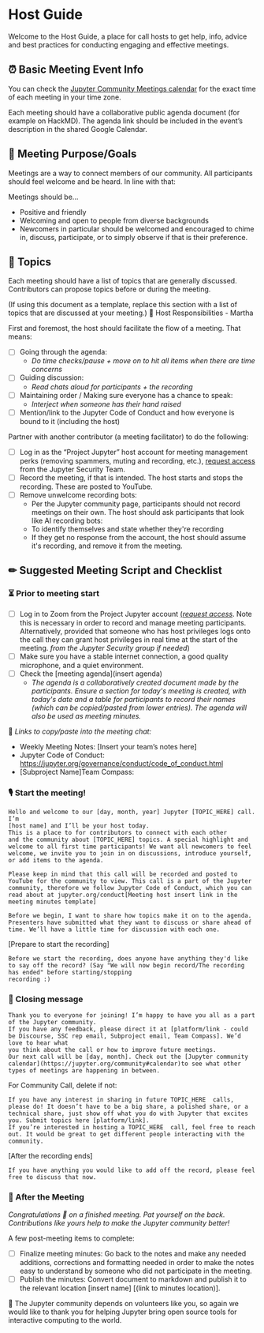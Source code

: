 # Host Guide 

Welcome to the Host Guide, a place for call hosts to get help,
info, advice and best practices for conducting engaging and effective
meetings.

## &#x23F0; Basic Meeting Event Info 

You can check the [Jupyter Community Meetings calendar](https://jupyter.org/community#calendar) for the exact time of each meeting in your time zone.

Each meeting should have a collaborative public agenda document (for example on HackMD). The agenda link should be included in the event’s description in the shared Google Calendar.

## &#x1F3AF; Meeting Purpose/Goals

Meetings are a way to connect members of our 
community. All participants should feel welcome and be heard. In line with that:

Meetings should be...

- Positive and friendly
- Welcoming and open to people from diverse backgrounds
- Newcomers in particular should be welcomed and encouraged to
  chime in, discuss, participate, or to simply observe if that is their preference.

## &#x1F4AC; Topics
Each meeting should have a list of topics that are generally discussed. Contributors can propose topics before or during the meeting.

(If using this document as a template, replace this section with a list of topics that are discussed at your meeting.)
&#x1F4AA; Host Responsibilities - Martha

First and foremost, the host should facilitate the flow of a meeting. That means:

- [ ] Going through the agenda:
  - *Do time checks/pause + move on to hit all items when there are time concerns*
- [ ] Guiding discussion:
  - *Read chats aloud for participants + the recording*
- [ ] Maintaining order / Making sure everyone has a chance to speak:
  - *Interject when someone has their hand raised*
- [ ] Mention/link to the Jupyter Code of Conduct and how everyone is bound to it (including the host)

Partner with another contributor (a meeting facilitator) to do the following:

- [ ] Log in as the “Project Jupyter” host account for meeting management perks (removing spammers, muting and recording, etc.), [request access](mailto:security@ipython.org) from the Jupyter Security Team.
- [ ] Record the meeting, if that is intended. The host starts and stops the recording. These are posted to YouTube.
- [ ] Remove unwelcome recording bots:
  - Per the Jupyter community page, participants
  should not record meetings on their own. The host should ask participants
  that look like AI recording bots:
  - To identify themselves and state whether they're recording
  - If they get no response from the account, the host should assume
    it's recording, and remove it from the meeting.
## &#x270f; Suggested Meeting Script and Checklist 
### &#x23F3; Prior to meeting start

- [ ] Log in to Zoom from the Project Jupyter account [(*request access*](mailto:security@ipython.org). Note this is necessary in order to record and manage meeting participants.  Alternatively, provided that someone who has host privileges logs onto the call they can grant host privileges in real time at the start of the meeting. 
*from the Jupyter Security group if needed*)
- [ ] Make sure you have a stable internet
connection, a good quality microphone, and a quiet environment.
- [ ] Check the [meeting agenda](insert agenda)
  - *The agenda is a collaboratively created document made by the participants.*
    *Ensure a section for today's meeting is created, with today's date and a table*
    *for participants to record their names (which can be copied/pasted from lower*
    *entries). The agenda will also be used as meeting minutes.*

&#x1F517; *Links to copy/paste into the meeting chat:*

- Weekly Meeting Notes: [Insert your team’s notes here]
- Jupyter Code of Conduct: https://jupyter.org/governance/conduct/code_of_conduct.html
- [Subproject Name]Team Compass: 

### &#x1F399; Start the meeting! 

```
Hello and welcome to our [day, month, year] Jupyter [TOPIC_HERE] call. I’m
[host name] and I’ll be your host today.
This is a place to for contributors to connect with each other
and the community about [TOPIC_HERE] topics. A special highlight and welcome to all first time participants! We want all newcomers to feel
welcome, we invite you to join in on discussions, introduce yourself,
or add items to the agenda.

Please keep in mind that this call will be recorded and posted to YouTube for the community to view. This call is a part of the Jupyter community, therefore we follow Jupyter Code of Conduct, which you can read about at jupyter.org/conduct[Meeting host insert link in the meeting minutes template]

Before we begin, I want to share how topics make it on to the agenda. Presenters have submitted what they want to discuss or share ahead of time. We’ll have a little time for discussion with each one.
```

[Prepare to start the recording]
```
Before we start the recording, does anyone have anything they'd like
to say off the record? (Say "We will now begin record/The recording has ended" before starting/stopping
recording :)
```

### &#x1F3BA; Closing message 

```
Thank you to everyone for joining! I’m happy to have you all as a part
of the Jupyter community.
If you have any feedback, please direct it at [platform/link - could be Discourse, SSC rep email, Subproject email, Team Compass]. We’d love to hear what
you think about the call or how to improve future meetings.
Our next call will be [day, month]. Check out the [Jupyter community calendar](https://jupyter.org/community#calendar)to see what other types of meetings are happening in between.
```

For Community Call, delete if not: 
```
If you have any interest in sharing in future TOPIC_HERE  calls, please do! It doesn’t have to be a big share, a polished share, or a technical share, just show off what you do with Jupyter that excites you. Submit topics here [platform/link].
If you’re interested in hosting a TOPIC_HERE  call, feel free to reach out. It would be great to get different people interacting with the community.
```

[After the recording ends]
```
If you have anything you would like to add off the record, please feel free to discuss that now.
```

### &#x1F389; After the Meeting

*Congratulations &#x1F680; on a finished meeting. Pat yourself on the back. Contributions like yours help to make the Jupyter community better!*

A few post-meeting items to complete:

- [ ] Finalize meeting minutes: Go back to the notes and make any needed additions, corrections and formatting needed in order to make the notes easy to understand by someone who did not participate in the meeting.
- [ ] Publish the minutes: Convert document to markdown and publish
it to the relevant location [insert name] [(link to minutes location)].

&#x1F305; The Jupyter community depends on volunteers like you, so again we
would like to thank you for helping Jupyter bring open source
tools for interactive computing to the world.
